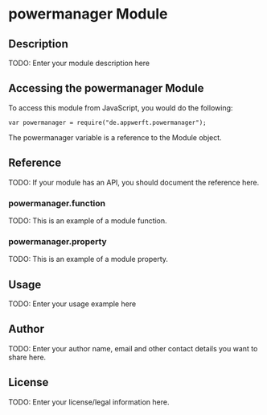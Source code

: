 # powermanager Module

## Description

TODO: Enter your module description here

## Accessing the powermanager Module

To access this module from JavaScript, you would do the following:

    var powermanager = require("de.appwerft.powermanager");

The powermanager variable is a reference to the Module object.

## Reference

TODO: If your module has an API, you should document
the reference here.

### powermanager.function

TODO: This is an example of a module function.

### powermanager.property

TODO: This is an example of a module property.

## Usage

TODO: Enter your usage example here

## Author

TODO: Enter your author name, email and other contact
details you want to share here.

## License

TODO: Enter your license/legal information here.
